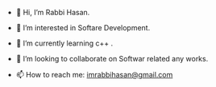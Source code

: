 - 👋 Hi, I’m Rabbi Hasan.

- 👀 I’m interested in Softare Development.

- 🌱 I’m currently learning c++ .

- 💞️ I’m looking to collaborate on Softwar related any works.

- 📫 How to reach me: imrabbihasan@gmail.com

